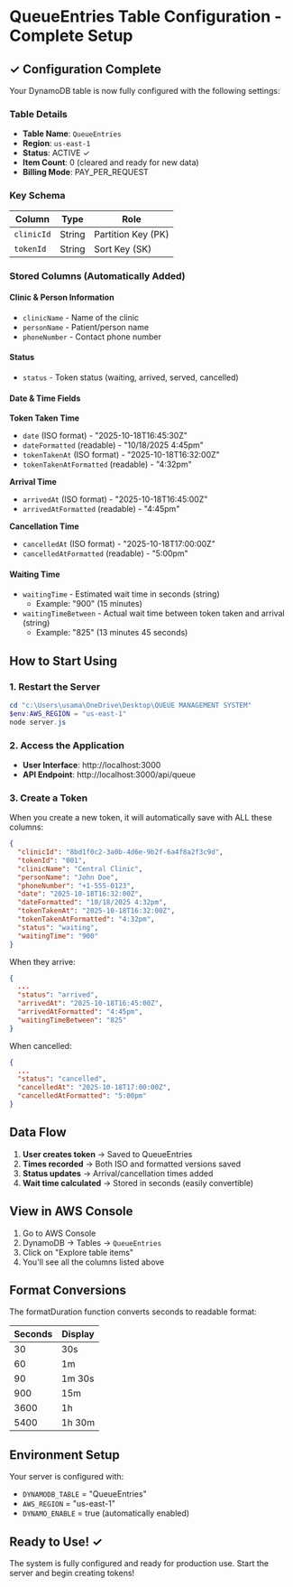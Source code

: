 # QueueEntries Table Configuration - Complete Setup

## ✓ Configuration Complete

Your DynamoDB table is now fully configured with the following settings:

### Table Details

- **Table Name**: `QueueEntries`
- **Region**: `us-east-1`
- **Status**: ACTIVE ✓
- **Item Count**: 0 (cleared and ready for new data)
- **Billing Mode**: PAY_PER_REQUEST

### Key Schema

| Column     | Type   | Role               |
| ---------- | ------ | ------------------ |
| `clinicId` | String | Partition Key (PK) |
| `tokenId`  | String | Sort Key (SK)      |

### Stored Columns (Automatically Added)

#### Clinic & Person Information

- `clinicName` - Name of the clinic
- `personName` - Patient/person name
- `phoneNumber` - Contact phone number

#### Status

- `status` - Token status (waiting, arrived, served, cancelled)

#### Date & Time Fields

**Token Taken Time**

- `date` (ISO format) - "2025-10-18T16:45:30Z"
- `dateFormatted` (readable) - "10/18/2025 4:45pm"
- `tokenTakenAt` (ISO format) - "2025-10-18T16:32:00Z"
- `tokenTakenAtFormatted` (readable) - "4:32pm"

**Arrival Time**

- `arrivedAt` (ISO format) - "2025-10-18T16:45:00Z"
- `arrivedAtFormatted` (readable) - "4:45pm"

**Cancellation Time**

- `cancelledAt` (ISO format) - "2025-10-18T17:00:00Z"
- `cancelledAtFormatted` (readable) - "5:00pm"

#### Waiting Time

- `waitingTime` - Estimated wait time in seconds (string)
  - Example: "900" (15 minutes)
- `waitingTimeBetween` - Actual wait time between token taken and arrival (string)
  - Example: "825" (13 minutes 45 seconds)

## How to Start Using

### 1. Restart the Server

```powershell
cd "c:\Users\usama\OneDrive\Desktop\QUEUE MANAGEMENT SYSTEM"
$env:AWS_REGION = "us-east-1"
node server.js
```

### 2. Access the Application

- **User Interface**: http://localhost:3000
- **API Endpoint**: http://localhost:3000/api/queue

### 3. Create a Token

When you create a new token, it will automatically save with ALL these columns:

```json
{
  "clinicId": "8bd1f0c2-3a0b-4d6e-9b2f-6a4f8a2f3c9d",
  "tokenId": "001",
  "clinicName": "Central Clinic",
  "personName": "John Doe",
  "phoneNumber": "+1-555-0123",
  "date": "2025-10-18T16:32:00Z",
  "dateFormatted": "10/18/2025 4:32pm",
  "tokenTakenAt": "2025-10-18T16:32:00Z",
  "tokenTakenAtFormatted": "4:32pm",
  "status": "waiting",
  "waitingTime": "900"
}
```

When they arrive:

```json
{
  ...
  "status": "arrived",
  "arrivedAt": "2025-10-18T16:45:00Z",
  "arrivedAtFormatted": "4:45pm",
  "waitingTimeBetween": "825"
}
```

When cancelled:

```json
{
  ...
  "status": "cancelled",
  "cancelledAt": "2025-10-18T17:00:00Z",
  "cancelledAtFormatted": "5:00pm"
}
```

## Data Flow

1. **User creates token** → Saved to QueueEntries
2. **Times recorded** → Both ISO and formatted versions saved
3. **Status updates** → Arrival/cancellation times added
4. **Wait time calculated** → Stored in seconds (easily convertible)

## View in AWS Console

1. Go to AWS Console
2. DynamoDB → Tables → `QueueEntries`
3. Click on "Explore table items"
4. You'll see all the columns listed above

## Format Conversions

The formatDuration function converts seconds to readable format:

| Seconds | Display |
| ------- | ------- |
| 30      | 30s     |
| 60      | 1m      |
| 90      | 1m 30s  |
| 900     | 15m     |
| 3600    | 1h      |
| 5400    | 1h 30m  |

## Environment Setup

Your server is configured with:

- `DYNAMODB_TABLE` = "QueueEntries"
- `AWS_REGION` = "us-east-1"
- `DYNAMO_ENABLE` = true (automatically enabled)

## Ready to Use! ✓

The system is fully configured and ready for production use. Start the server and begin creating tokens!
